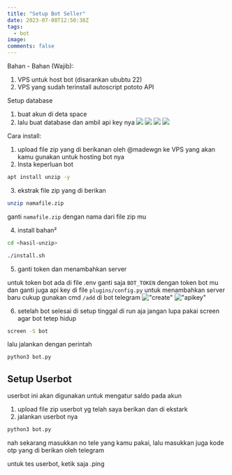 ```yaml
---
title: "Setup Bot Seller"
date: 2023-07-08T12:50:38Z
tags:
  - bot
image:
comments: false
---
```

Bahan - Bahan (Wajib):
1. VPS untuk host bot (disarankan ububtu 22)
2. VPS yang sudah terinstall autoscript pototo API




Setup database
1. buat akun di deta space
2. lalu buat database dan ambil api key nya
![](https://telegra.ph/file/7bc6ad9c1d736c2687487.jpg)
![](https://telegra.ph/file/79efa9a9c0c10efca9cfa.jpg)
![](https://telegra.ph/file/8f408e994cba3b3eb2b84.jpg)
![](https://telegra.ph/file/c642d47aa44e5a0f9ccc7.jpg)


Cara install:
1. upload file zip yang di berikanan oleh @madewgn ke VPS yang akan kamu gunakan untuk hosting bot nya
2. Insta keperluan bot
```bash
apt install unzip -y
```
3. ekstrak file zip yang di berikan 
```bash
unzip namafile.zip
```
ganti `namafile.zip` dengan nama dari file zip mu

4. install bahan²
```bash
cd <hasil-unzip>
```
```bash
./install.sh
```

5. ganti token dan menambahkan server

untuk token bot ada di file .env
ganti saja `BOT_TOKEN` dengan token bot mu dan ganti juga api key di file `plugins/config.py`
untuk menambahkan server baru cukup gunakan cmd `/add` di bot telegram
!["create"](https://telegra.ph/file/a76e6df6ef24f3090e5d7.jpg)
!["apikey"](https://telegra.ph/file/9752b24940ebb0924e286.jpg)

6. setelah bot selesai di setup tinggal di run aja
jangan lupa pakai screen agar bot tetep hidup
```bash
screen -S bot
```
lalu jalankan dengan perintah
```bash
python3 bot.py
```



## Setup Userbot
userbot ini akan digunakan untuk mengatur saldo pada akun

1. upload file zip userbot yg telah saya berikan dan di ekstark
2. jalankan userbot nya
```bash
python3 bot.py
```

nah sekarang masukkan no tele yang kamu pakai, lalu masukkan juga kode otp yang di berikan oleh telegram

untuk tes userbot, ketik saja .ping
